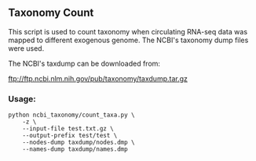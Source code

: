 ## Taxonomy Count

This script is used to count taxonomy when circulating RNA-seq data was mapped to different exogenous genome. The NCBI's taxonomy dump files were used.

The NCBI's taxdump can be downloaded from:

ftp://ftp.ncbi.nlm.nih.gov/pub/taxonomy/taxdump.tar.gz

### Usage:

```
python ncbi_taxonomy/count_taxa.py \
    -z \
    --input-file test.txt.gz \
    --output-prefix test/test \
    --nodes-dump taxdump/nodes.dmp \
    --names-dump taxdump/names.dmp
```